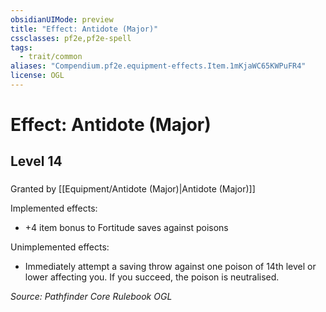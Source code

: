 ```yaml
---
obsidianUIMode: preview
title: "Effect: Antidote (Major)"
cssclasses: pf2e,pf2e-spell
tags:
  - trait/common
aliases: "Compendium.pf2e.equipment-effects.Item.1mKjaWC65KWPuFR4"
license: OGL
---
```

# Effect: Antidote (Major)
## Level 14
### 






Granted by [[Equipment/Antidote (Major)|Antidote (Major)]]

Implemented effects:

*   +4 item bonus to Fortitude saves against poisons

Unimplemented effects:

*   Immediately attempt a saving throw against one poison of 14th level or lower affecting you. If you succeed, the poison is neutralised.

*Source: Pathfinder Core Rulebook*
*OGL*